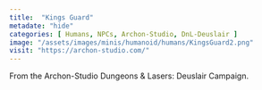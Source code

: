 ```yaml
---
title:  "Kings Guard"
metadate: "hide"
categories: [ Humans, NPCs, Archon-Studio, DnL-Deuslair ]
image: "/assets/images/minis/humanoid/humans/KingsGuard2.png"
visit: "https://archon-studio.com/"
---
```

From the Archon-Studio Dungeons & Lasers: Deuslair Campaign.